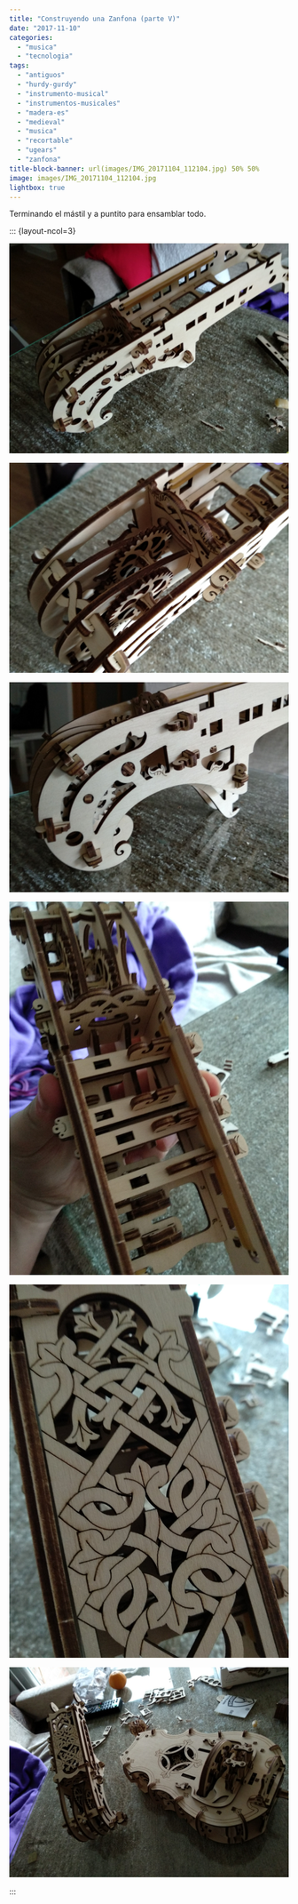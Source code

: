 ```yaml
---
title: "Construyendo una Zanfona (parte V)"
date: "2017-11-10"
categories: 
  - "musica"
  - "tecnologia"
tags: 
  - "antiguos"
  - "hurdy-gurdy"
  - "instrumento-musical"
  - "instrumentos-musicales"
  - "madera-es"
  - "medieval"
  - "musica"
  - "recortable"
  - "ugears"
  - "zanfona"
title-block-banner: url(images/IMG_20171104_112104.jpg) 50% 50% 
image: images/IMG_20171104_112104.jpg
lightbox: true
---
```


Terminando el mástil y a puntito para ensamblar todo.

::: {layout-ncol=3}

![](images/IMG_20171104_103010.jpg)

![](images/IMG_20171104_103014_HHT.jpg)

![](images/IMG_20171104_103025.jpg)

![](images/IMG_20171104_104818.jpg)

![](images/IMG_20171104_105233.jpg)

![](images/IMG_20171104_112104.jpg)

:::
